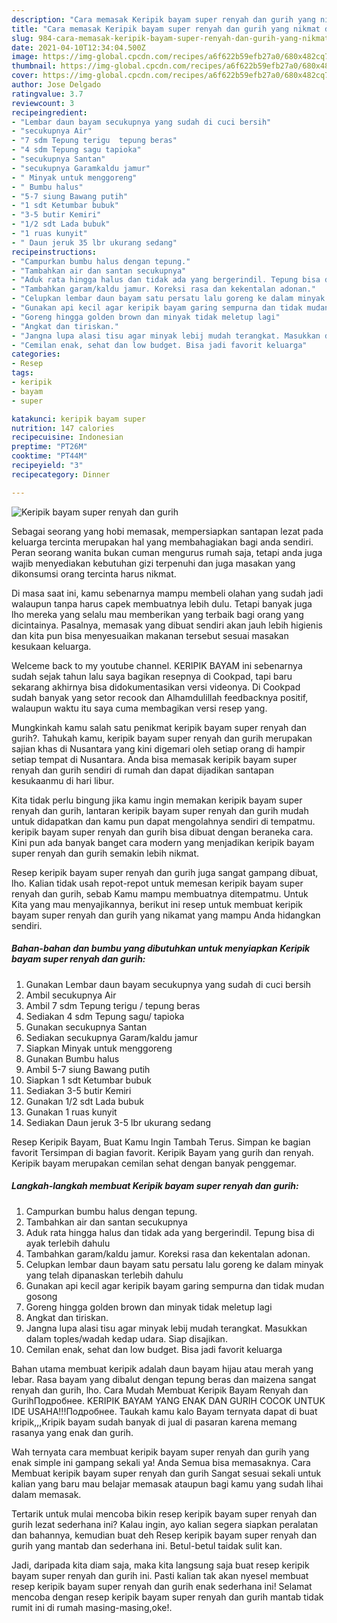 ```yaml
---
description: "Cara memasak Keripik bayam super renyah dan gurih yang nikmat dan Mudah Dibuat"
title: "Cara memasak Keripik bayam super renyah dan gurih yang nikmat dan Mudah Dibuat"
slug: 984-cara-memasak-keripik-bayam-super-renyah-dan-gurih-yang-nikmat-dan-mudah-dibuat
date: 2021-04-10T12:34:04.500Z
image: https://img-global.cpcdn.com/recipes/a6f622b59efb27a0/680x482cq70/keripik-bayam-super-renyah-dan-gurih-foto-resep-utama.jpg
thumbnail: https://img-global.cpcdn.com/recipes/a6f622b59efb27a0/680x482cq70/keripik-bayam-super-renyah-dan-gurih-foto-resep-utama.jpg
cover: https://img-global.cpcdn.com/recipes/a6f622b59efb27a0/680x482cq70/keripik-bayam-super-renyah-dan-gurih-foto-resep-utama.jpg
author: Jose Delgado
ratingvalue: 3.7
reviewcount: 3
recipeingredient:
- "Lembar daun bayam secukupnya yang sudah di cuci bersih"
- "secukupnya Air"
- "7 sdm Tepung terigu  tepung beras"
- "4 sdm Tepung sagu tapioka"
- "secukupnya Santan"
- "secukupnya Garamkaldu jamur"
- " Minyak untuk menggoreng"
- " Bumbu halus"
- "5-7 siung Bawang putih"
- "1 sdt Ketumbar bubuk"
- "3-5 butir Kemiri"
- "1/2 sdt Lada bubuk"
- "1 ruas kunyit"
- " Daun jeruk 35 lbr ukurang sedang"
recipeinstructions:
- "Campurkan bumbu halus dengan tepung."
- "Tambahkan air dan santan secukupnya"
- "Aduk rata hingga halus dan tidak ada yang bergerindil. Tepung bisa di ayak terlebih dahulu"
- "Tambahkan garam/kaldu jamur. Koreksi rasa dan kekentalan adonan."
- "Celupkan lembar daun bayam satu persatu lalu goreng ke dalam minyak yang telah dipanaskan terlebih dahulu"
- "Gunakan api kecil agar keripik bayam garing sempurna dan tidak mudan gosong"
- "Goreng hingga golden brown dan minyak tidak meletup lagi"
- "Angkat dan tiriskan."
- "Jangna lupa alasi tisu agar minyak lebij mudah terangkat. Masukkan dalam toples/wadah kedap udara. Siap disajikan."
- "Cemilan enak, sehat dan low budget. Bisa jadi favorit keluarga"
categories:
- Resep
tags:
- keripik
- bayam
- super

katakunci: keripik bayam super 
nutrition: 147 calories
recipecuisine: Indonesian
preptime: "PT26M"
cooktime: "PT44M"
recipeyield: "3"
recipecategory: Dinner

---
```



![Keripik bayam super renyah dan gurih](https://img-global.cpcdn.com/recipes/a6f622b59efb27a0/680x482cq70/keripik-bayam-super-renyah-dan-gurih-foto-resep-utama.jpg)

Sebagai seorang yang hobi memasak, mempersiapkan santapan lezat pada keluarga tercinta merupakan hal yang membahagiakan bagi anda sendiri. Peran seorang  wanita bukan cuman mengurus rumah saja, tetapi anda juga wajib menyediakan kebutuhan gizi terpenuhi dan juga masakan yang dikonsumsi orang tercinta harus nikmat.

Di masa  saat ini, kamu sebenarnya mampu membeli olahan yang sudah jadi walaupun tanpa harus capek membuatnya lebih dulu. Tetapi banyak juga lho mereka yang selalu mau memberikan yang terbaik bagi orang yang dicintainya. Pasalnya, memasak yang dibuat sendiri akan jauh lebih higienis dan kita pun bisa menyesuaikan makanan tersebut sesuai masakan kesukaan keluarga. 

Welceme back to my youtube channel. KERIPIK BAYAM ini sebenarnya sudah sejak tahun lalu saya bagikan resepnya di Cookpad, tapi baru sekarang akhirnya bisa didokumentasikan versi videonya. Di Cookpad sudah banyak yang setor recook dan Alhamdulillah feedbacknya positif, walaupun waktu itu saya cuma membagikan versi resep yang.

Mungkinkah kamu salah satu penikmat keripik bayam super renyah dan gurih?. Tahukah kamu, keripik bayam super renyah dan gurih merupakan sajian khas di Nusantara yang kini digemari oleh setiap orang di hampir setiap tempat di Nusantara. Anda bisa memasak keripik bayam super renyah dan gurih sendiri di rumah dan dapat dijadikan santapan kesukaanmu di hari libur.

Kita tidak perlu bingung jika kamu ingin memakan keripik bayam super renyah dan gurih, lantaran keripik bayam super renyah dan gurih mudah untuk didapatkan dan kamu pun dapat mengolahnya sendiri di tempatmu. keripik bayam super renyah dan gurih bisa dibuat dengan beraneka cara. Kini pun ada banyak banget cara modern yang menjadikan keripik bayam super renyah dan gurih semakin lebih nikmat.

Resep keripik bayam super renyah dan gurih juga sangat gampang dibuat, lho. Kalian tidak usah repot-repot untuk memesan keripik bayam super renyah dan gurih, sebab Kamu mampu membuatnya ditempatmu. Untuk Kita yang mau menyajikannya, berikut ini resep untuk membuat keripik bayam super renyah dan gurih yang nikamat yang mampu Anda hidangkan sendiri.

<!--inarticleads1-->

##### Bahan-bahan dan bumbu yang dibutuhkan untuk menyiapkan Keripik bayam super renyah dan gurih:

1. Gunakan Lembar daun bayam secukupnya yang sudah di cuci bersih
1. Ambil secukupnya Air
1. Ambil 7 sdm Tepung terigu / tepung beras
1. Sediakan 4 sdm Tepung sagu/ tapioka
1. Gunakan secukupnya Santan
1. Sediakan secukupnya Garam/kaldu jamur
1. Siapkan  Minyak untuk menggoreng
1. Gunakan  Bumbu halus
1. Ambil 5-7 siung Bawang putih
1. Siapkan 1 sdt Ketumbar bubuk
1. Sediakan 3-5 butir Kemiri
1. Gunakan 1/2 sdt Lada bubuk
1. Gunakan 1 ruas kunyit
1. Sediakan  Daun jeruk 3-5 lbr ukurang sedang


Resep Keripik Bayam, Buat Kamu Ingin Tambah Terus. Simpan ke bagian favorit Tersimpan di bagian favorit. Keripik Bayam yang gurih dan renyah. Keripik bayam merupakan cemilan sehat dengan banyak penggemar. 

<!--inarticleads2-->

##### Langkah-langkah membuat Keripik bayam super renyah dan gurih:

1. Campurkan bumbu halus dengan tepung.
1. Tambahkan air dan santan secukupnya
1. Aduk rata hingga halus dan tidak ada yang bergerindil. Tepung bisa di ayak terlebih dahulu
1. Tambahkan garam/kaldu jamur. Koreksi rasa dan kekentalan adonan.
1. Celupkan lembar daun bayam satu persatu lalu goreng ke dalam minyak yang telah dipanaskan terlebih dahulu
1. Gunakan api kecil agar keripik bayam garing sempurna dan tidak mudan gosong
1. Goreng hingga golden brown dan minyak tidak meletup lagi
1. Angkat dan tiriskan.
1. Jangna lupa alasi tisu agar minyak lebij mudah terangkat. Masukkan dalam toples/wadah kedap udara. Siap disajikan.
1. Cemilan enak, sehat dan low budget. Bisa jadi favorit keluarga


Bahan utama membuat keripik adalah daun bayam hijau atau merah yang lebar. Rasa bayam yang dibalut dengan tepung beras dan maizena sangat renyah dan gurih, lho. Cara Mudah Membuat Keripik Bayam Renyah dan GurihПодробнее. KERIPIK BAYAM YANG ENAK DAN GURIH COCOK UNTUK IDE USAHA!!!Подробнее. Taukah kamu kalo Bayam ternyata dapat di buat kripik,,,Kripik bayam sudah banyak di jual di pasaran karena memang rasanya yang enak dan gurih. 

Wah ternyata cara membuat keripik bayam super renyah dan gurih yang enak simple ini gampang sekali ya! Anda Semua bisa memasaknya. Cara Membuat keripik bayam super renyah dan gurih Sangat sesuai sekali untuk kalian yang baru mau belajar memasak ataupun bagi kamu yang sudah lihai dalam memasak.

Tertarik untuk mulai mencoba bikin resep keripik bayam super renyah dan gurih lezat sederhana ini? Kalau ingin, ayo kalian segera siapkan peralatan dan bahannya, kemudian buat deh Resep keripik bayam super renyah dan gurih yang mantab dan sederhana ini. Betul-betul taidak sulit kan. 

Jadi, daripada kita diam saja, maka kita langsung saja buat resep keripik bayam super renyah dan gurih ini. Pasti kalian tak akan nyesel membuat resep keripik bayam super renyah dan gurih enak sederhana ini! Selamat mencoba dengan resep keripik bayam super renyah dan gurih mantab tidak rumit ini di rumah masing-masing,oke!.


